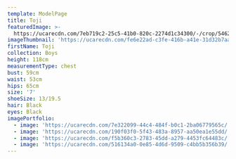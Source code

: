 ```yaml
---
template: ModelPage
title: Toji
featuredImage: >-
  https://ucarecdn.com/7eb719c2-25c5-41b0-820c-2274d1c34300/-/crop/5462x2244/0,0/-/preview/
imageThumbnail: 'https://ucarecdn.com/fe6e22ad-c3fe-416b-a41e-31d32b7aa455/'
firstName: Toji
collection: Boys
height: 118cm
measurementType: chest
bust: 59cm
waist: 53cm
hips: 65cm
size: '7'
shoeSize: 13/19.5
hair: Black
eyes: Black
imagePortfolio:
  - image: 'https://ucarecdn.com/7e322099-44c4-484f-b0c1-2ba06779565c/'
  - image: 'https://ucarecdn.com/190f03f0-5f43-483a-8957-aa50ea1e55dd/'
  - image: 'https://ucarecdn.com/f5b360c3-2783-45dd-a279-4453fc64483c/'
  - image: 'https://ucarecdn.com/516134a0-0e85-4d6d-9509-c4bb5b356b39/'
---
```


